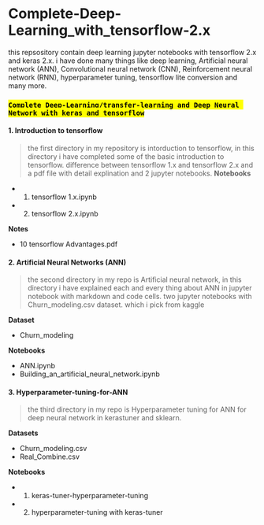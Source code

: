 # Complete-Deep-Learning_with_tensorflow-2.x
this repsository contain deep learning jupyter notebooks with tensorflow 2.x and keras 2.x. i have done many things like deep learning, Artificial neural network (ANN), Convolutional neural network (CNN), Reinforcement neural network (RNN), hyperparameter tuning, tensorflow lite conversion and many more.


### <mark>`Complete Deep-Learning/transfer-learning and Deep Neural Network with keras and tensorflow`</mark>
#### 1. Introduction to tensorflow
> the first directory in my repository is intorduction to tensorflow, in this directory i have completed some of the basic introduction to tensorflow. difference between tensorflow 1.x and tensorflow 2.x
and a pdf file with detail explination and 2 jupyter notebooks.
**Notebooks**
* 1. tensorflow 1.x.ipynb
* 2. tensorflow 2.x.ipynb

**Notes**
* 10 tensorflow Advantages.pdf
#### 2. Artificial Neural Networks (ANN)
> the second directory in my repo is Artificial neural network, in this directory i have explained each and every thing about ANN in jupyter notebook with markdown and code cells.
two jupyter notebooks with Churn_modeling.csv dataset. which i pick from kaggle

**Dataset**
* Churn_modeling

**Notebooks**
* ANN.ipynb
* Building_an_artificial_neural_network.ipynb

#### 3. Hyperparameter-tuning-for-ANN
> the third directory in my repo is Hyperparameter tuning for ANN for deep neural network in kerastuner and sklearn.

**Datasets**
* Churn_modeling.csv
* Real_Combine.csv

**Notebooks**
* 1. keras-tuner-hyperparameter-tuning
* 2. hyperparameter-tuning with keras-tuner
